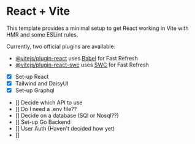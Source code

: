 # React + Vite

This template provides a minimal setup to get React working in Vite with HMR and some ESLint rules.

Currently, two official plugins are available:

- [@vitejs/plugin-react](https://github.com/vitejs/vite-plugin-react/blob/main/packages/plugin-react/README.md) uses [Babel](https://babeljs.io/) for Fast Refresh
- [@vitejs/plugin-react-swc](https://github.com/vitejs/vite-plugin-react-swc) uses [SWC](https://swc.rs/) for Fast Refresh


- [x] Set-up React
- [x] Tailwind and DaisyUI
- [x] Set-up Graphql
- [] Decide which API to use
- [] Do I need a .env file??
- [] Decide on a database (SQl or Nosql??)
- [] Set-up Go Backend
- [] User Auth (Haven't decided how yet)
- [] 
